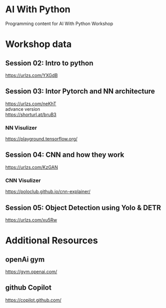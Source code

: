 # AI With Python 
Programming content for AI With Python Workshop

# Workshop data
## Session 02: Intro to python
https://urlzs.com/YXGdB

## Session 03: Intor Pytorch and NN architecture 
https://urlzs.com/neKhT<br>
advance version<br>
https://shorturl.at/bruB3
### NN Visulizer
https://playground.tensorflow.org/

## Session 04: CNN and how they work
https://urlzs.com/KzGAN
### CNN Visulizer  
https://poloclub.github.io/cnn-explainer/

## Session 05: Object Detection using Yolo & DETR
https://urlzs.com/xu5Rw

# Additional Resources 
## openAi gym
https://gym.openai.com/
## github Copilot
https://copilot.github.com/

